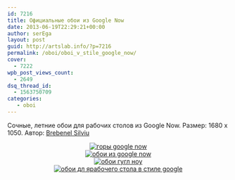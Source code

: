 ```yaml
---
id: 7216
title: Официальные обои из Google Now
date: 2013-06-19T22:29:21+00:00
author: serEga
layout: post
guid: http://artslab.info/?p=7216
permalink: /oboi/oboi_v_stile_google_now/
cover:
  - 7222
wpb_post_views_count:
  - 2649
dsq_thread_id:
  - 1563750709
categories:
   - oboi
---
```

Сочные, летние обои для рабочих столов из Google Now. Размер: 1680 x 1050. Автор: [Brebenel Silviu](http://brebenel-silviu.deviantart.com/)

<center>
  <a href="http://brebenel-silviu.deviantart.com/art/Google-Now-Wallpaper-Pack-2-Mountains-354098040?q=gallery%3Abrebenel-silviu%2F44175423&#038;qo=1"><img src="http://googledrive.com/host/0B9lHVSSSdxdxd0hjdUdmRzY3Tjg/oboi_v_stile_google-300x187.jpg" alt="горы google now" class="aligncenter size-medium wp-image-7218" srcset="http://googledrive.com/host/0B9lHVSSSdxdxd0hjdUdmRzY3Tjg/oboi_v_stile_google-300x187.jpg 300w, http://googledrive.com/host/0B9lHVSSSdxdxd0hjdUdmRzY3Tjg/oboi_v_stile_google.jpg 1024w" sizes="(max-width: 300px) 100vw, 300px" /></a>
</center>





<center>
  <a href="http://brebenel-silviu.deviantart.com/art/Google-Now-Wallpaper-Pack-1-Woods-353644327?q=gallery%3Abrebenel-silviu%2F44175423&#038;qo=0"><img src="http://googledrive.com/host/0B9lHVSSSdxdxd0hjdUdmRzY3Tjg/zastavka_google_now-300x187.jpg" alt="обои из google now" class="aligncenter size-medium wp-image-7219" srcset="http://googledrive.com/host/0B9lHVSSSdxdxd0hjdUdmRzY3Tjg/zastavka_google_now-300x187.jpg 300w, http://googledrive.com/host/0B9lHVSSSdxdxd0hjdUdmRzY3Tjg/zastavka_google_now.jpg 1024w" sizes="(max-width: 300px) 100vw, 300px" /></a>
</center>





<center>
  <a href="http://brebenel-silviu.deviantart.com/art/Google-Now-Wallpapers-Pack-3-Austin-364628160?q=gallery%3Abrebenel-silviu%2F44175423&#038;qo=2"><img src="http://googledrive.com/host/0B9lHVSSSdxdxd0hjdUdmRzY3Tjg/google_now_wallpaper-300x168.jpg" alt="обои гугл ноу" class="aligncenter size-medium wp-image-7221" srcset="http://googledrive.com/host/0B9lHVSSSdxdxd0hjdUdmRzY3Tjg/google_now_wallpaper-300x168.jpg 300w, http://googledrive.com/host/0B9lHVSSSdxdxd0hjdUdmRzY3Tjg/google_now_wallpaper-1024x576.jpg 1024w, http://googledrive.com/host/0B9lHVSSSdxdxd0hjdUdmRzY3Tjg/google_now_wallpaper.jpg 1191w" sizes="(max-width: 300px) 100vw, 300px" /></a>
</center>





<center>
  <a href="http://brebenel-silviu.deviantart.com/art/Google-Now-Wallpaper-Pack-4-Beach-377029271?q=gallery%3Abrebenel-silviu%2F44175423&#038;qo=3"><img src="http://googledrive.com/host/0B9lHVSSSdxdxd0hjdUdmRzY3Tjg/google_now_oboi-300x187.jpg" alt="обои дл ярабочего стола в стиле google" class="aligncenter size-medium wp-image-7217" srcset="http://googledrive.com/host/0B9lHVSSSdxdxd0hjdUdmRzY3Tjg/google_now_oboi-300x187.jpg 300w, http://googledrive.com/host/0B9lHVSSSdxdxd0hjdUdmRzY3Tjg/google_now_oboi.jpg 800w" sizes="(max-width: 300px) 100vw, 300px" /></a>
</center>